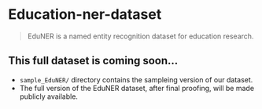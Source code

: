 # Education-ner-dataset

> EduNER is a named entity recognition dataset for education research.

## This full dataset is coming soon...
- `sample_EduNER/` directory contains the sampleing version of our dataset.
- The full version of the EduNER dataset, after final proofing, will be made publicly available.
